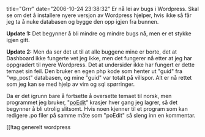 title="Grrr"
date="2006-10-24 23:38:32"
Er nå lei av bugs i Wordpress. Skal se om det å installere nyere versjon av Wordpress hjelper, hvis ikke så får jeg ta å nuke databasen og bygge den opp igjen fra bunnen.

<strong>Update 1:</strong> Det begynner å bli mindre og mindre bugs nå, men er et stykke igjen gitt.

<strong>Update 2:</strong> Men da ser det ut til at alle buggene mine er borte, det at Dashboard ikke fungerte vet jeg ikke, men det fungerer nå etter at jeg har oppgradert til nyere Wordpress. Det at undersider ikke har fungert er dette temaet sin feil. Den bruker en egen php kode som henter ut "guid" fra "wp_post" databasen, og mine "guid" var totalt på villspor. Alt er nå rettet som jeg kan se med hjelp av vim og sql spørringer.

Da er det igrunn bare å fortsette å oversette temaet til norsk, men programmet jeg bruker, "<a href="http://www.poedit.org/">poEdit</a>" krasjer hver gang jeg lagrer, så det begynner å bli utrolig slitsomt. Hvis noen kjenner til et program som kan redigere .po filer på samme måte som "poEdit" så sleng inn en kommentar.

[[!tag  generelt wordpress
